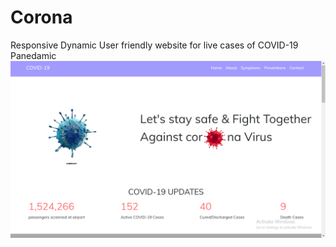 # Corona
Responsive Dynamic User friendly website for live cases of COVID-19 Panedamic
<img src="corona.png">
